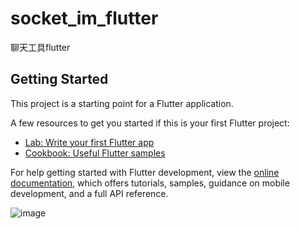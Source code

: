 # socket_im_flutter

聊天工具flutter

## Getting Started

This project is a starting point for a Flutter application.

A few resources to get you started if this is your first Flutter project:

- [Lab: Write your first Flutter app](https://docs.flutter.dev/get-started/codelab)
- [Cookbook: Useful Flutter samples](https://docs.flutter.dev/cookbook)

For help getting started with Flutter development, view the
[online documentation](https://docs.flutter.dev/), which offers tutorials,
samples, guidance on mobile development, and a full API reference.

![image](https://github.com/webVueBlog/socket_im_flutter/assets/59645426/a09e558f-4b14-4e40-a6f3-0853aa1da3ab)
